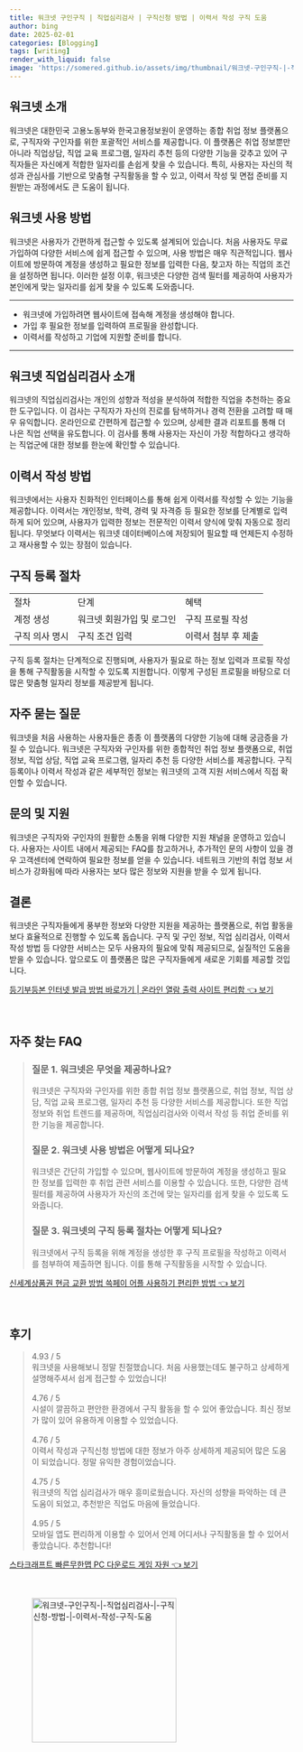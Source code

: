 ```yaml
---
title: 워크넷 구인구직 | 직업심리검사 | 구직신청 방법 | 이력서 작성 구직 도움
author: bing
date: 2025-02-01
categories: [Blogging]
tags: [writing]
render_with_liquid: false
image: 'https://somered.github.io/assets/img/thumbnail/워크넷-구인구직-|-직업심리검사-|-구직신청-방법-|-이력서-작성-구직-도움.webp'
---
```



<h2 id='워크넷_소개'>워크넷 소개</h2>

<p>워크넷은 대한민국 고용노동부와 한국고용정보원이 운영하는 종합 취업 정보 플랫폼으로, 구직자와 구인자를 위한 포괄적인 서비스를 제공합니다. 이 플랫폼은 취업 정보뿐만 아니라 직업상담, 직업 교육 프로그램, 일자리 추천 등의 다양한 기능을 갖추고 있어 구직자들은 자신에게 적합한 일자리를 손쉽게 찾을 수 있습니다. 특히, 사용자는 자신의 적성과 관심사를 기반으로 맞춤형 구직활동을 할 수 있고, 이력서 작성 및 면접 준비를 지원받는 과정에서도 큰 도움이 됩니다.</p>

<h2 id='워크넷_사용_방법'>워크넷 사용 방법</h2>

<p>워크넷은 사용자가 간편하게 접근할 수 있도록 설계되어 있습니다. 처음 사용자도 무료 가입하여 다양한 서비스에 쉽게 접근할 수 있으며, 사용 방법은 매우 직관적입니다. 웹사이트에 방문하여 계정을 생성하고 필요한 정보를 입력한 다음, 찾고자 하는 직업의 조건을 설정하면 됩니다. 이러한 설정 이후, 워크넷은 다양한 검색 필터를 제공하여 사용자가 본인에게 맞는 일자리를 쉽게 찾을 수 있도록 도와줍니다.</p>

<hr />

<ul>
    <li>워크넷에 가입하려면 웹사이트에 접속해 계정을 생성해야 합니다.</li>
    <li>가입 후 필요한 정보를 입력하여 프로필을 완성합니다.</li>
    <li>이력서를 작성하고 기업에 지원할 준비를 합니다.</li>
</ul>

<hr />

<h2 id='직업심리검사_소개'>워크넷 직업심리검사 소개</h2>

<p>워크넷의 직업심리검사는 개인의 성향과 적성을 분석하여 적합한 직업을 추천하는 중요한 도구입니다. 이 검사는 구직자가 자신의 진로를 탐색하거나 경력 전환을 고려할 때 매우 유익합니다. 온라인으로 간편하게 접근할 수 있으며, 상세한 결과 리포트를 통해 더 나은 직업 선택을 유도합니다. 이 검사를 통해 사용자는 자신이 가장 적합하다고 생각하는 직업군에 대한 정보를 한눈에 확인할 수 있습니다.</p>

<h2 id='이력서_작성_방법'>이력서 작성 방법</h2>

<p>워크넷에서는 사용자 친화적인 인터페이스를 통해 쉽게 이력서를 작성할 수 있는 기능을 제공합니다. 이력서는 개인정보, 학력, 경력 및 자격증 등 필요한 정보를 단계별로 입력하게 되어 있으며, 사용자가 입력한 정보는 전문적인 이력서 양식에 맞춰 자동으로 정리됩니다. 무엇보다 이력서는 워크넷 데이터베이스에 저장되어 필요할 때 언제든지 수정하고 재사용할 수 있는 장점이 있습니다.</p>

<h2 id='구직_등록_절차'>구직 등록 절차</h2>

<table>
    <tr>
        <td>절차</td>
        <td>단계</td>
        <td>혜택</td>
    </tr>
    <tr>
        <td>계정 생성</td>
        <td>워크넷 회원가입 및 로그인</td>
        <td>구직 프로필 작성</td>
    </tr>
    <tr>
        <td>구직 의사 명시</td>
        <td>구직 조건 입력</td>
        <td>이력서 첨부 후 제출</td>
    </tr>
</table>

<p>구직 등록 절차는 단계적으로 진행되며, 사용자가 필요로 하는 정보 입력과 프로필 작성을 통해 구직활동을 시작할 수 있도록 지원합니다. 이렇게 구성된 프로필을 바탕으로 더 많은 맞춤형 일자리 정보를 제공받게 됩니다.</p>

<h2 id='자주_묻는_질문'>자주 묻는 질문</h2>

<p>워크넷을 처음 사용하는 사용자들은 종종 이 플랫폼의 다양한 기능에 대해 궁금증을 가질 수 있습니다. 워크넷은 구직자와 구인자를 위한 종합적인 취업 정보 플랫폼으로, 취업 정보, 직업 상담, 직업 교육 프로그램, 일자리 추천 등 다양한 서비스를 제공합니다. 구직 등록이나 이력서 작성과 같은 세부적인 정보는 워크넷의 고객 지원 서비스에서 직접 확인할 수 있습니다.</p>

<h2 id='문의_및_지원'>문의 및 지원</h2>

<p>워크넷은 구직자와 구인자의 원활한 소통을 위해 다양한 지원 채널을 운영하고 있습니다. 사용자는 사이트 내에서 제공되는 FAQ를 참고하거나, 추가적인 문의 사항이 있을 경우 고객센터에 연락하여 필요한 정보를 얻을 수 있습니다. 네트워크 기반의 취업 정보 서비스가 강화됨에 따라 사용자는 보다 많은 정보와 지원을 받을 수 있게 됩니다.</p>

<h2 id='결론'>결론</h2>

<p>워크넷은 구직자들에게 풍부한 정보와 다양한 지원을 제공하는 플랫폼으로, 취업 활동을 보다 효율적으로 진행할 수 있도록 돕습니다. 구직 및 구인 정보, 직업 심리검사, 이력서 작성 방법 등 다양한 서비스는 모두 사용자의 필요에 맞춰 제공되므로, 실질적인 도움을 받을 수 있습니다. 앞으로도 이 플랫폼은 많은 구직자들에게 새로운 기회를 제공할 것입니다.</p>


<p><a class="click-button" title="등기부등본 인터넷 발급 방법 바로가기 | 온라인 열람 출력 사이트 편리함" href="https://somered.github.io/posts/%EB%93%B1%EA%B8%B0%EB%B6%80%EB%93%B1%EB%B3%B8-%EC%9D%B8%ED%84%B0%EB%84%B7-%EB%B0%9C%EA%B8%89-%EB%B0%A9%EB%B2%95-%EB%B0%94%EB%A1%9C%EA%B0%80%EA%B8%B0-%EC%98%A8%EB%9D%BC%EC%9D%B8-%EC%97%B4%EB%9E%8C-%EC%B6%9C%EB%A0%A5-%EC%82%AC%EC%9D%B4%ED%8A%B8-%ED%8E%B8%EB%A6%AC%ED%95%A8/" rel="dofollow">등기부등본 인터넷 발급 방법 바로가기 | 온라인 열람 출력 사이트 편리함 👈 보기</a></p><br>
<h2 id='자주_찾는_FAQ'>자주 찾는 FAQ</h2>
<div itemscope="" itemtype="https://schema.org/FAQPage"> 
<blockquote> 
<div itemscope="" itemprop="mainEntity" itemtype="https://schema.org/Question"> 
<h3 itemprop="name">질문 1. 워크넷은 무엇을 제공하나요?</h3> 
<div itemscope="" itemprop="acceptedAnswer" itemtype="https://schema.org/Answer"> 
<span itemprop="text"> 
<p>워크넷은 구직자와 구인자를 위한 종합 취업 정보 플랫폼으로, 취업 정보, 직업 상담, 직업 교육 프로그램, 일자리 추천 등 다양한 서비스를 제공합니다. 또한 직업 정보와 취업 트렌드를 제공하며, 직업심리검사와 이력서 작성 등 취업 준비를 위한 기능을 제공합니다.</p> 
</span> 
</div> 
</div> 

<div itemscope="" itemprop="mainEntity" itemtype="https://schema.org/Question"> 
<h3 itemprop="name">질문 2. 워크넷 사용 방법은 어떻게 되나요?</h3> 
<div itemscope="" itemprop="acceptedAnswer" itemtype="https://schema.org/Answer"> 
<span itemprop="text"> 
<p>워크넷은 간단히 가입할 수 있으며, 웹사이트에 방문하여 계정을 생성하고 필요한 정보를 입력한 후 취업 관련 서비스를 이용할 수 있습니다. 또한, 다양한 검색 필터를 제공하여 사용자가 자신의 조건에 맞는 일자리를 쉽게 찾을 수 있도록 도와줍니다.</p> 
</span> 
</div> 
</div> 

<div itemscope="" itemprop="mainEntity" itemtype="https://schema.org/Question"> 
<h3 itemprop="name">질문 3. 워크넷의 구직 등록 절차는 어떻게 되나요?</h3> 
<div itemscope="" itemprop="acceptedAnswer" itemtype="https://schema.org/Answer"> 
<span itemprop="text"> 
<p>워크넷에서 구직 등록을 위해 계정을 생성한 후 구직 프로필을 작성하고 이력서를 첨부하여 제출하면 됩니다. 이를 통해 구직활동을 시작할 수 있습니다.</p> 
</span> 
</div> 
</div> 
</blockquote> 
</div>
<p><a class="click-button" title="신세계상품권 현금 교환 방법 쓱페이 어플 사용하기 편리한 방법" href="https://somered.github.io/posts/%EC%8B%A0%EC%84%B8%EA%B3%84%EC%83%81%ED%92%88%EA%B6%8C-%ED%98%84%EA%B8%88-%EA%B5%90%ED%99%98-%EB%B0%A9%EB%B2%95-%EC%93%B1%ED%8E%98%EC%9D%B4-%EC%96%B4%ED%94%8C-%EC%82%AC%EC%9A%A9%ED%95%98%EA%B8%B0-%ED%8E%B8%EB%A6%AC%ED%95%9C-%EB%B0%A9%EB%B2%95/" rel="dofollow">신세계상품권 현금 교환 방법 쓱페이 어플 사용하기 편리한 방법 👈 보기</a></p><br>
<h2 id='후기'>후기</h2>
<div itemscope itemtype="https://schema.org/Product">
  <blockquote>
  <div itemprop="review" itemscope itemtype="https://schema.org/Review">
      <div itemprop="reviewRating" itemscope itemtype="https://schema.org/Rating"> <span itemprop="ratingValue">4.93</span> / <span itemprop="bestRating">5</span> </div>
      <span itemprop="reviewBody">워크넷을 사용해보니 정말 친절했습니다. 처음 사용했는데도 불구하고 상세하게 설명해주셔서 쉽게 접근할 수 있었습니다!</span>
  </div>
  <br>
  <div itemprop="review" itemscope itemtype="https://schema.org/Review">
      <div itemprop="reviewRating" itemscope itemtype="https://schema.org/Rating"> <span itemprop="ratingValue">4.76</span> / <span itemprop="bestRating">5</span> </div>
      <span itemprop="reviewBody">시설이 깔끔하고 편안한 환경에서 구직 활동을 할 수 있어 좋았습니다. 최신 정보가 많이 있어 유용하게 이용할 수 있었습니다.</span>
  </div>
  <br>
  <div itemprop="review" itemscope itemtype="https://schema.org/Review">
      <div itemprop="reviewRating" itemscope itemtype="https://schema.org/Rating"> <span itemprop="ratingValue">4.76</span> / <span itemprop="bestRating">5</span> </div>
      <span itemprop="reviewBody">이력서 작성과 구직신청 방법에 대한 정보가 아주 상세하게 제공되어 많은 도움이 되었습니다. 정말 유익한 경험이었습니다.</span>
  </div>
  <br>
  <div itemprop="review" itemscope itemtype="https://schema.org/Review">
      <div itemprop="reviewRating" itemscope itemtype="https://schema.org/Rating"> <span itemprop="ratingValue">4.75</span> / <span itemprop="bestRating">5</span> </div>
      <span itemprop="reviewBody">워크넷의 직업 심리검사가 매우 흥미로웠습니다. 자신의 성향을 파악하는 데 큰 도움이 되었고, 추천받은 직업도 마음에 들었습니다.</span>
  </div>
  <br>
  <div itemprop="review" itemscope itemtype="https://schema.org/Review">
      <div itemprop="reviewRating" itemscope itemtype="https://schema.org/Rating"> <span itemprop="ratingValue">4.95</span> / <span itemprop="bestRating">5</span> </div>
      <span itemprop="reviewBody">모바일 앱도 편리하게 이용할 수 있어서 언제 어디서나 구직활동을 할 수 있어서 좋았습니다. 추천합니다!</span>
  </div>
  </blockquote>
</div>
<p><a class="click-button" title="스타크래프트 빠른무한맵 PC 다운로드 게임 자원" href="https://somered.github.io/posts/%EC%8A%A4%ED%83%80%ED%81%AC%EB%9E%98%ED%94%84%ED%8A%B8-%EB%B9%A0%EB%A5%B8%EB%AC%B4%ED%95%9C%EB%A7%B5-PC-%EB%8B%A4%EC%9A%B4%EB%A1%9C%EB%93%9C-%EA%B2%8C%EC%9E%84-%EC%9E%90%EC%9B%90/" rel="dofollow">스타크래프트 빠른무한맵 PC 다운로드 게임 자원 👈 보기</a></p><br>
<figure class="image"><img src="https://somered.github.io/assets/img/thumbnail/워크넷-구인구직-|-직업심리검사-|-구직신청-방법-|-이력서-작성-구직-도움.webp" alt="워크넷-구인구직-|-직업심리검사-|-구직신청-방법-|-이력서-작성-구직-도움" width="256" height="256"></figure>